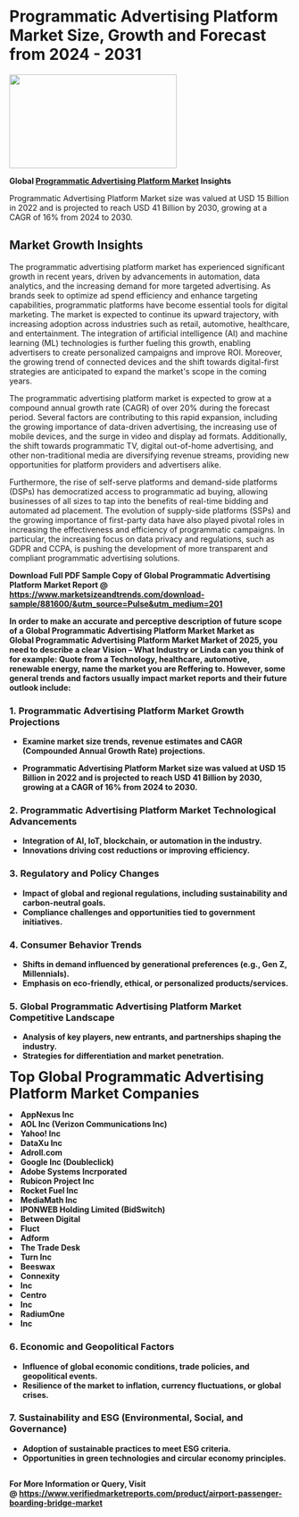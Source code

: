 <H1>Programmatic Advertising Platform Market Size, Growth and Forecast from 2024 - 2031</H1><img class="aligncenter size-medium wp-image-584254" src="https://thirdeyenews.in/wp-content/uploads/2024/09/Global-Market-Research-300x168.jpeg" alt="" width="300" height="168" /><p><strong>Global&nbsp;<a href="https://www.marketsizeandtrends.com/download-sample/881600/&amp;utm_source=Pulse&amp;utm_medium=201">Programmatic Advertising Platform Market</a> Insights</strong></p><p>Programmatic Advertising Platform Market size was valued at USD 15 Billion in 2022 and is projected to reach USD 41 Billion by 2030, growing at a CAGR of 16% from 2024 to 2030.</p><p><h2>Market Growth Insights</h2> <p>The programmatic advertising platform market has experienced significant growth in recent years, driven by advancements in automation, data analytics, and the increasing demand for more targeted advertising. As brands seek to optimize ad spend efficiency and enhance targeting capabilities, programmatic platforms have become essential tools for digital marketing. The market is expected to continue its upward trajectory, with increasing adoption across industries such as retail, automotive, healthcare, and entertainment. The integration of artificial intelligence (AI) and machine learning (ML) technologies is further fueling this growth, enabling advertisers to create personalized campaigns and improve ROI. Moreover, the growing trend of connected devices and the shift towards digital-first strategies are anticipated to expand the market's scope in the coming years.</p> <p><strong></strong></p> <p>The programmatic advertising platform market is expected to grow at a compound annual growth rate (CAGR) of over 20% during the forecast period. Several factors are contributing to this rapid expansion, including the growing importance of data-driven advertising, the increasing use of mobile devices, and the surge in video and display ad formats. Additionally, the shift towards programmatic TV, digital out-of-home advertising, and other non-traditional media are diversifying revenue streams, providing new opportunities for platform providers and advertisers alike.</p> <p>Furthermore, the rise of self-serve platforms and demand-side platforms (DSPs) has democratized access to programmatic ad buying, allowing businesses of all sizes to tap into the benefits of real-time bidding and automated ad placement. The evolution of supply-side platforms (SSPs) and the growing importance of first-party data have also played pivotal roles in increasing the effectiveness and efficiency of programmatic campaigns. In particular, the increasing focus on data privacy and regulations, such as GDPR and CCPA, is pushing the development of more transparent and compliant programmatic advertising solutions.</p> <p><strong></p><p><span class=""><strong>Download Full PDF Sample Copy of Global Programmatic Advertising Platform Market Report</strong> @ <a href="https://www.marketsizeandtrends.com/download-sample/881600/&amp;utm_source=Pulse&amp;utm_medium=201" target="_blank">https://www.marketsizeandtrends.com/download-sample/881600/&amp;utm_source=Pulse&amp;utm_medium=201</a></span></p><p>In order to make an accurate and perceptive description of future scope of a Global&nbsp;Programmatic Advertising Platform Market Market as Global&nbsp;Programmatic Advertising Platform Market Market of 2025, you need to describe a clear Vision &ndash; What Industry or Linda can you think of for example: Quote from a Technology, healthcare, automotive, renewable energy, name the market you are Reffering to. However, some general trends and factors usually impact market reports and their future outlook include:</p><h3>1.&nbsp;<strong>Programmatic Advertising Platform Market Growth Projections</strong></h3><ul><li>Examine market size trends, revenue estimates and CAGR (Compounded Annual Growth Rate) projections.</li><li><p>Programmatic Advertising Platform Market size was valued at USD 15 Billion in 2022 and is projected to reach USD 41 Billion by 2030, growing at a CAGR of 16% from 2024 to 2030.</p></li></ul><h3>2.&nbsp;<strong>Programmatic Advertising Platform Market Technological Advancements</strong></h3><ul><li>Integration of AI, IoT, blockchain, or automation in the industry.</li><li>Innovations driving cost reductions or improving efficiency.</li></ul><h3>3.&nbsp;<strong>Regulatory and Policy Changes</strong></h3><ul><li>Impact of global and regional regulations, including sustainability and carbon-neutral goals.</li><li>Compliance challenges and opportunities tied to government initiatives.</li></ul><h3>4.&nbsp;<strong>Consumer Behavior Trends</strong></h3><ul><li>Shifts in demand influenced by generational preferences (e.g., Gen Z, Millennials).</li><li>Emphasis on eco-friendly, ethical, or personalized products/services.</li></ul><h3>5.&nbsp;<strong>Global Programmatic Advertising Platform Market Competitive Landscape</strong></h3><ul><li>Analysis of key players, new entrants, and partnerships shaping the industry.</li><li>Strategies for differentiation and market penetration.</li></ul><p data-pm-slice="1 1 []"><span style="color: inherit; font-family: inherit; font-size: 25px;">Top Global Programmatic Advertising Platform Market Companies</span></p><div class="" data-test-id=""><p><li>AppNexus Inc</li><li> AOL Inc (Verizon Communications Inc)</li><li> Yahoo! Inc</li><li> DataXu Inc</li><li> Adroll.com</li><li> Google Inc (Doubleclick)</li><li> Adobe Systems Incrporated</li><li> Rubicon Project Inc</li><li> Rocket Fuel Inc</li><li> MediaMath Inc</li><li> IPONWEB Holding Limited (BidSwitch)</li><li> Between Digital</li><li> Fluct</li><li> Adform</li><li> The Trade Desk</li><li> Turn Inc</li><li> Beeswax</li><li> Connexity</li><li> Inc</li><li> Centro</li><li> Inc</li><li> RadiumOne</li><li> Inc</li></p></div><h3>6.&nbsp;<strong>Economic and Geopolitical Factors</strong></h3><ul><li>Influence of global economic conditions, trade policies, and geopolitical events.</li><li>Resilience of the market to inflation, currency fluctuations, or global crises.</li></ul><h3>7.&nbsp;<strong>Sustainability and ESG (Environmental, Social, and Governance)</strong></h3><ul><li>Adoption of sustainable practices to meet ESG criteria.</li><li>Opportunities in green technologies and circular economy principles.</li></ul><h2><strong style="font-size: 14px;">For More Information or Query, Visit @&nbsp;</strong><a style="background-color: #ffffff; font-size: 14px;" href="https://www.marketsizeandtrends.com/report/programmatic-advertising-platform-market/" target="_blank">https://www.verifiedmarketreports.com/product/airport-passenger-boarding-bridge-market</a></h2>